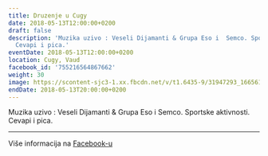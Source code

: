 ```yaml
---
title: Druzenje u Cugy
date: 2018-05-13T12:00:00+0200
draft: false
description: 'Muzika uzivo : Veseli Dijamanti & Grupa Eso i  Semco. Sportske aktivnosti.
  Cevapi i pica.'
eventDate: 2018-05-13T12:00:00+0200
location: Cugy, Vaud
facebook_id: '755216564867662'
weight: 30
image: https://scontent-sjc3-1.xx.fbcdn.net/v/t1.6435-9/31947293_1665614486867697_1159691004425535488_n.jpg?_nc_cat=104&ccb=1-7&_nc_sid=9e60e4&_nc_eui2=AeFipLlRg59hNSSnv5reX2cYf1iTKtjmESN_WJMq2OYRI3MUZxStDgfka5Lmfx-7POxIGBV63Euyv1iX1bryLCf9&_nc_ohc=WFxb8gCWRwwQ7kNvwGtYmxb&_nc_oc=Adlj72mf04WeQqMG2Ed5wy4biWkkZ3oPGc1j7-6DR4reNBDsWWOARsvcA2sZItnVcHI&_nc_zt=23&_nc_ht=scontent-sjc3-1.xx&edm=ABTKTjYEAAAA&_nc_gid=REawL56KNSPmk4ZXw5z31w&oh=00_AfFrgLuKjcNrjQN42_Rb-VWR_jiqpwAn4zzDDfAXkGLnnA&oe=683C6EDA
endDate: 2018-05-13T20:00:00+0200
---
```


Muzika uzivo : Veseli Dijamanti & Grupa Eso i  Semco. Sportske aktivnosti. Cevapi i pica.

---

Više informacija na [Facebook-u](https://facebook.com/events/755216564867662)